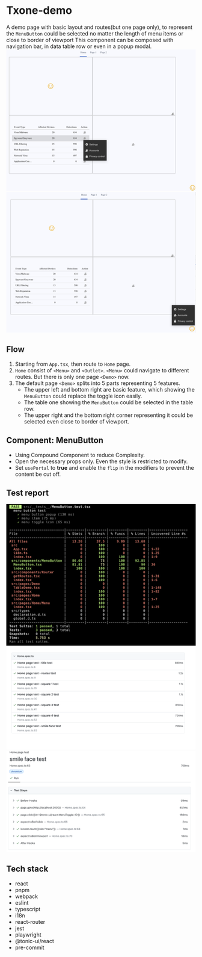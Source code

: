 # Txone-demo
A demo page with basic layout and routes(but one page only), to represent the `MenuButton` could be selected no matter the length of menu items or close to border of viewport
This component can be composed with navigation bar, in data table row or even in a popup
modal.
![Alt text](image-1.png)
![Alt text](image-2.png)

## Flow
1. Starting from `App.tsx`, then route to `Home` page.
2. `Home` consist of `<Menu>` and `<Outlet>`. `<Menu>` could navigate to different routes. But there is only one page `<Demo>` now.
3. The default page `<Demo>` splits into 5 parts representing 5 features.
    - The upper left and bottom right are basic feature, which showing the `MenuButton` could replace the toggle icon easily.
    - The table one showing the `MenuButton` could be selected in the table row.
    - The upper right and the bottom right corner representing it could be selected even close to border of viewport.

## Component: MenuButton
- Using Compound Component to reduce Complexity.
- Open the necessary props only. Even the style is restricted to modify.
- Set `usePortal` to **true** and enable the `flip` in the modifiers to prevent the content be cut off.

## Test report
![Alt text](image-3.png)
![Alt text](image-4.png)
![Alt text](image-5.png)
## Tech stack
- react
- pnpm
- webpack
- eslint
- typescript
- i18n
- react-router
- jest
- playwright
- @tonic-ui/react
- pre-commit
